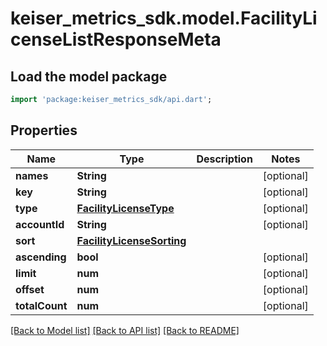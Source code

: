 # keiser_metrics_sdk.model.FacilityLicenseListResponseMeta

## Load the model package
```dart
import 'package:keiser_metrics_sdk/api.dart';
```

## Properties
Name | Type | Description | Notes
------------ | ------------- | ------------- | -------------
**names** | **String** |  | [optional] 
**key** | **String** |  | [optional] 
**type** | [**FacilityLicenseType**](FacilityLicenseType.md) |  | [optional] 
**accountId** | **String** |  | [optional] 
**sort** | [**FacilityLicenseSorting**](FacilityLicenseSorting.md) |  | 
**ascending** | **bool** |  | [optional] 
**limit** | **num** |  | [optional] 
**offset** | **num** |  | [optional] 
**totalCount** | **num** |  | [optional] 

[[Back to Model list]](../README.md#documentation-for-models) [[Back to API list]](../README.md#documentation-for-api-endpoints) [[Back to README]](../README.md)


